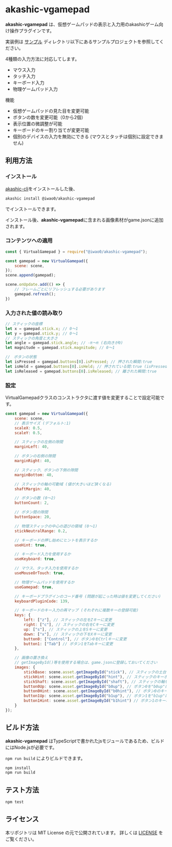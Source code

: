 # akashic-vgamepad

**akashic-vgamepad** は、仮想ゲームパッドの表示と入力用のakashicゲーム向け操作プラグインです。

実装例は [サンプル](./sample) ディレクトリ以下にあるサンプルプロジェクトを参照してください。

4種類の入力方法に対応してします。
- マウス入力
- タッチ入力
- キーボード入力
- 物理ゲームパッド入力

機能
- 仮想ゲームパッドの見た目を変更可能
- ボタンの数を変更可能（0から2個）
- 表示位置の微調整が可能
- キーボードのキー割り当てが変更可能
- 個別のデバイスの入力を無効にできる (マウスとタッチは個別に設定できません)

## 利用方法

### インストール

[akashic-cli](https://github.com/akashic-games/akashic-cli)をインストールした後、

```sh
akashic install @iwao0/akashic-vgamepad
```

でインストールできます。

インストール後、**akashic-vgamepad**に含まれる画像素材がgame.jsonに追加されます。

### コンテンツへの適用

```javascript
const { VirtualGamepad } = require("@iwao0/akashic-vgamepad");

const gamepad = new VirtualGamepad({
	scene: scene,
});
scene.append(gamepad);

scene.onUpdate.add(() => {
	// フレームごとにリフレッシュする必要があります
	gamepad.refresh();
})
```

### 入力された値の読み取り

```javascript
// スティックの座標
let x = gamepad.stick.x; // 0〜1
let y = gamepad.stick.y; // 0〜1
// スティックの角度と大きさ
let angle = gamepad.stick.angle; // -π〜π (右向きが0)
let magnitude = gamepad.stick.magnitude; // 0〜1

//　ボタンの状態
let isPressed = gamepad.buttons[0].isPressed; // 押された瞬間:true
let isHeld = gamepad.buttons[0].isHeld; // 押されている間:true (isPressedがtrueになった次のフレームからtrueになる)
let isReleased = gamepad.buttons[0].isReleased; // 離された瞬間:true
```

### 設定

VirtualGamepadクラスのコンストラクタに渡す値を変更することで設定可能です。

```javascript
const gamepad = new VirtualGamepad({
	scene: scene,
	// 表示サイズ (デフォルト:1)
	scaleX: 0.5,
	scaleY: 0.5,

	// スティックの左側の隙間
	marginLeft: 40,

	// ボタンの右側の隙間
	marginRight: 40,

	// スティック、ボタンの下側の隙間
	marginBottom: 40,

	// スティックの軸の可動域 (値が大きいほど狭くなる)
	shaftMargin: 40,

	// ボタンの数 (0〜2)
	buttonCount: 2,

	// ボタン間の隙間
	buttonSpace: 20,

	// 物理スティックの中心の遊びの領域 (0〜1)
	stickNeutralRange: 0.2,

	// キーボードの押し始めにヒントを表示するか
	useHint: true,

	// キーボード入力を使用するか
	useKeyboard: true,

	// マウス、タッチ入力を使用するか
	useMouseOrTouch: true,

	// 物理ゲームパッドを使用するか
	useGamepad: true,

	// キーボードプラグインのコード番号 (問題が起こった時は値を変更してください)
	keyboardPluginCode: 139,

	// キーボードのキー入力の再マップ (それぞれに複数キーの登録可能)
	keys: {
		left: ["z"], // スティックの左をZキーに変更
		right: ["c"], // スティックの右をCキーに変更
		up: ["s"], // スティックの上をSキーに変更
		down: ["x"], // スティックの下をXキーに変更
		button0: ["Control"], // ボタン0をCtrlキーに変更
		button1: ["Tab"] // ボタン1をTabキーに変更
	},

	// 画像の置き換え
	// getImageById()等を使用する場合は、game.jsonに登録しておいてください
	images: {
		stickBase: scene.asset.getImageById("stick"), // スティックの土台を"stick"に変更
		stickHint: scene.asset.getImageById("hint"), // スティックのキーボードヒント(WASD)を"hint"に変更
		stickShaft: scene.asset.getImageById("shaft"), // スティックの軸を"shaft"に変更
		button0Up: scene.asset.getImageById("b0up"), // ボタン0を"b0up"に変更
		button0Hint: scene.asset.getImageById("b0hint"), // ボタン0のキーボードヒントを"b0hint"に変更
		button1Up: scene.asset.getImageById("b1up"), // ボタン1を"b1up"に変更
		button1Hint: scene.asset.getImageById("b1hint") // ボタン1のキーボードヒントを"b1hint"に変更
	}
});
```

## ビルド方法

**akashic-vgamepad** はTypeScriptで書かれたjsモジュールであるため、ビルドにはNode.jsが必要です。

`npm run build` によりビルドできます。

```sh
npm install
npm run build
```

## テスト方法

```sh
npm test
```

## ライセンス
本リポジトリは MIT License の元で公開されています。
詳しくは [LICENSE](./LICENSE) をご覧ください。
